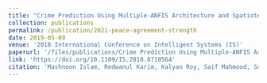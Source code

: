 ```yaml
---
title: "Crime Prediction Using Multiple-ANFIS Architecture and Spatiotemporal Data"
collection: publications
permalink: /publication/2021-peace-agreement-strength
date: 2019-05-09
venue: '2018 International Conference on Intelligent Systems (IS)'
paperurl: '/files/publications/Crime Prediction Using Multiple-ANFIS Architecture and Spatiotemporal Data.pdf'
link: 'https://doi.org/10.1109/IS.2018.8710564'
citation: 'Mashnoon Islam, Redwanul Karim, Kalyan Roy, Saif Mahmood, Sadat Hossain, Rashedur M Rahman. (2018). &quot;Crime Prediction Using Multiple-ANFIS Architecture and Spatiotemporal Data.&quot; <i>2018 International Conference on Intelligent Systems (IS)</i> 58-65. doi: 10.1109/IS.2018.8710564''
---
```

